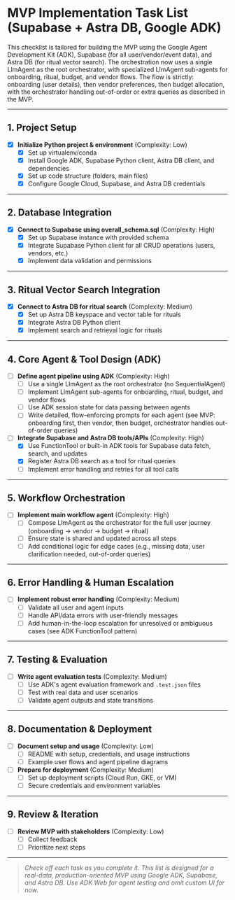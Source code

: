 # MVP Implementation Task List (Supabase + Astra DB, Google ADK)

This checklist is tailored for building the MVP using the Google Agent Development Kit (ADK), Supabase (for all user/vendor/event data), and Astra DB (for ritual vector search). The orchestration now uses a single LlmAgent as the root orchestrator, with specialized LlmAgent sub-agents for onboarding, ritual, budget, and vendor flows. The flow is strictly: onboarding (user details), then vendor preferences, then budget allocation, with the orchestrator handling out-of-order or extra queries as described in the MVP.

---

## 1. Project Setup
- [x] **Initialize Python project & environment** (Complexity: Low)
    - [x] Set up virtualenv/conda
    - [x] Install Google ADK, Supabase Python client, Astra DB client, and dependencies
    - [x] Set up code structure (folders, main files)
    - [x] Configure Google Cloud, Supabase, and Astra DB credentials

---

## 2. Database Integration
- [x] **Connect to Supabase using overall_schema.sql** (Complexity: High)
    - [x] Set up Supabase instance with provided schema
    - [x] Integrate Supabase Python client for all CRUD operations (users, vendors, etc.)
    - [x] Implement data validation and permissions

---

## 3. Ritual Vector Search Integration
- [x] **Connect to Astra DB for ritual search** (Complexity: Medium)
    - [x] Set up Astra DB keyspace and vector table for rituals
    - [x] Integrate Astra DB Python client
    - [x] Implement search and retrieval logic for rituals

---

## 4. Core Agent & Tool Design (ADK)
- [ ] **Define agent pipeline using ADK** (Complexity: High)
    - [ ] Use a single LlmAgent as the root orchestrator (no SequentialAgent)
    - [ ] Implement LlmAgent sub-agents for onboarding, ritual, budget, and vendor flows
    - [ ] Use ADK session state for data passing between agents
    - [ ] Write detailed, flow-enforcing prompts for each agent (see MVP: onboarding first, then vendor, then budget, orchestrator handles out-of-order queries)
- [ ] **Integrate Supabase and Astra DB tools/APIs** (Complexity: High)
    - [x] Use FunctionTool or built-in ADK tools for Supabase data fetch, search, and updates
    - [x] Register Astra DB search as a tool for ritual queries
    - [ ] Implement error handling and retries for all tool calls

---

## 5. Workflow Orchestration
- [ ] **Implement main workflow agent** (Complexity: High)
    - [ ] Compose LlmAgent as the orchestrator for the full user journey (onboarding → vendor → budget → ritual)
    - [ ] Ensure state is shared and updated across all steps
    - [ ] Add conditional logic for edge cases (e.g., missing data, user clarification needed, out-of-order queries)

---

## 6. Error Handling & Human Escalation
- [ ] **Implement robust error handling** (Complexity: Medium)
    - [ ] Validate all user and agent inputs
    - [ ] Handle API/data errors with user-friendly messages
    - [ ] Add human-in-the-loop escalation for unresolved or ambiguous cases (see ADK FunctionTool pattern)

---

## 7. Testing & Evaluation
- [ ] **Write agent evaluation tests** (Complexity: Medium)
    - [ ] Use ADK's agent evaluation framework and `.test.json` files
    - [ ] Test with real data and user scenarios
    - [ ] Validate agent outputs and state transitions

---

## 8. Documentation & Deployment
- [ ] **Document setup and usage** (Complexity: Low)
    - [ ] README with setup, credentials, and usage instructions
    - [ ] Example user flows and agent pipeline diagrams
- [ ] **Prepare for deployment** (Complexity: Medium)
    - [ ] Set up deployment scripts (Cloud Run, GKE, or VM)
    - [ ] Secure credentials and environment variables

---

## 9. Review & Iteration
- [ ] **Review MVP with stakeholders** (Complexity: Low)
    - [ ] Collect feedback
    - [ ] Prioritize next steps

---

> _Check off each task as you complete it. This list is designed for a real-data, production-oriented MVP using Google ADK, Supabase, and Astra DB. Use ADK Web for agent testing and omit custom UI for now._
